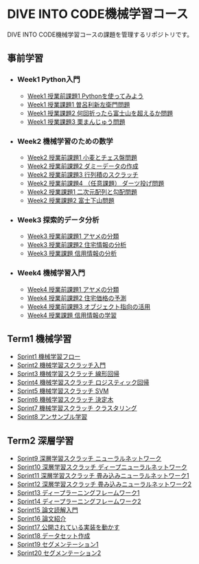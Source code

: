 # DIVE INTO CODE機械学習コース
DIVE INTO CODE機械学習コースの課題を管理するリポジトリです。

## 事前学習
- ### Week1 Python入門
  - [Week1 授業前課題1 Pythonを使ってみよう]()
  - [Week1 授業課題1 曽呂利新左衛門問題](https://github.com/satoshi30/diveintocode-ml/blob/master/Week1_PythonIntroduction/Week1_task1.ipynb)
  - [Week1 授業課題2 何回折ったら富士山を超えるか問題](https://github.com/satoshi30/diveintocode-ml/blob/master/Week1_PythonIntroduction/Week1_task2.ipynb)
  - [Week1 授業課題3 栗まんじゅう問題](https://github.com/satoshi30/diveintocode-ml/blob/master/Week1_PythonIntroduction/Week1_task3.ipynb)
- ### Week2 機械学習のための数学
  - [Week2 授業前課題1 小麦とチェス盤問題](https://github.com/satoshi30/diveintocode-ml/blob/master/Week2_MathematicsforMachineLearning/Week2_task1_before_class.ipynb)
  - [Week2 授業前課題2 ダミーデータの作成](https://github.com/satoshi30/diveintocode-ml/blob/master/Week2_MathematicsforMachineLearning/Week2_task2_before_class.ipynb)
  - [Week2 授業前課題3 行列積のスクラッチ](https://github.com/satoshi30/diveintocode-ml/blob/master/Week2_MathematicsforMachineLearning/Week2_task3_before_class.ipynb)
  - [Week2 授業前課題4 （任意課題） ダーツ投げ問題]()
  - [Week2 授業課題1 二次元配列と勾配問題](https://github.com/satoshi30/diveintocode-ml/blob/master/Week2_MathematicsforMachineLearning/Week2_task1.ipynb)
  - [Week2 授業課題2 富士下山問題](https://github.com/satoshi30/diveintocode-ml/blob/master/Week2_MathematicsforMachineLearning/Week2_task2.ipynb)
- ### Week3 探索的データ分析
  - [Week3 授業前課題1 アヤメの分類](https://github.com/satoshi30/diveintocode-ml/blob/master/Week3_EDA/Week3_before_class_task1.ipynb)
  - [Week3 授業前課題2 住宅情報の分析](https://github.com/satoshi30/diveintocode-ml/blob/master/Week3_EDA/Week3_before_class_task2.ipynb)
  - [Week3 授業課題 信用情報の分析](https://github.com/satoshi30/diveintocode-ml/blob/master/Week3_EDA/Week3_task.ipynb)
- ### Week4 機械学習入門
  - [Week4 授業前課題1 アヤメの分類](https://github.com/satoshi30/diveintocode-ml/blob/master/Week4_MachineLearningIntroduction/Week4_before_class_task1.ipynb)
  - [Week4 授業前課題2 住宅価格の予測](https://github.com/satoshi30/diveintocode-ml/blob/master/Week4_MachineLearningIntroduction/Week4_before_class_task2.ipynb)
  - [Week4 授業前課題3 オブジェクト指向の活用](https://github.com/satoshi30/diveintocode-ml/blob/master/Week4_MachineLearningIntroduction/Week4_before_class_task3.ipynb)
  - [Week4 授業課題 信用情報の学習](https://github.com/satoshi30/diveintocode-ml/blob/master/Week4_MachineLearningIntroduction/Week4_task.ipynb)

## Term1 機械学習

- [Sprint1 機械学習フロー](https://github.com/satoshi30/diveintocode-ml/blob/master/Term1_MachineLearning/Sprint1.ipynb)
- [Sprint2 機械学習スクラッチ入門](https://github.com/satoshi30/diveintocode-ml/blob/master/Term1_MachineLearning/Sprint2.ipynb)
- [Sprint3 機械学習スクラッチ 線形回帰](https://github.com/satoshi30/diveintocode-ml/blob/master/Term1_MachineLearning/Sprint3.ipynb)
- [Sprint4 機械学習スクラッチ ロジスティック回帰](https://github.com/satoshi30/diveintocode-ml/blob/master/Term1_MachineLearning/Sprint4.ipynb)
- [Sprint5 機械学習スクラッチ SVM](https://github.com/satoshi30/diveintocode-ml/blob/master/Term1_MachineLearning/Sprint5.ipynb)
- [Sprint6 機械学習スクラッチ 決定木](https://github.com/satoshi30/diveintocode-ml/blob/master/Term1_MachineLearning/Sprint6.ipynb)
- [Sprint7 機械学習スクラッチ クラスタリング](https://github.com/satoshi30/diveintocode-ml/blob/master/Term1_MachineLearning/Sprint7.ipynb)
- [Sprint8 アンサンブル学習](https://github.com/satoshi30/diveintocode-ml/blob/master/Term1_MachineLearning/Sprint8.ipynb)

## Term2 深層学習
- [Sprint9 深層学習スクラッチ ニューラルネットワーク](https://github.com/satoshi30/diveintocode-ml/blob/master/Term2_DeepLearning/Sprint9.ipynb)
- [Sprint10 深層学習スクラッチ ディープニューラルネットワーク](https://github.com/satoshi30/diveintocode-ml/blob/master/Term2_DeepLearning/Sprint10.ipynb)
- [Sprint11 深層学習スクラッチ 畳み込みニューラルネットワーク1](https://github.com/satoshi30/diveintocode-ml/blob/master/Term2_DeepLearning/Sprint11.ipynb)
- [Sprint12 深層学習スクラッチ 畳み込みニューラルネットワーク2]()
- [Sprint13 ディープラーニングフレームワーク1]()
- [Sprint14 ディープラーニングフレームワーク2]()
- [Sprint15 論文読解入門]()
- [Sprint16 論文紹介]()
- [Sprint17 公開されている実装を動かす]()
- [Sprint18 データセット作成]()
- [Sprint19 セグメンテーション1]()
- [Sprint20 セグメンテーション2]()
